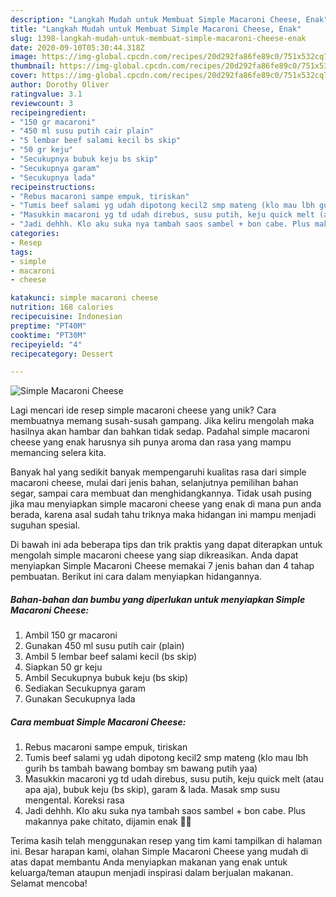 ```yaml
---
description: "Langkah Mudah untuk Membuat Simple Macaroni Cheese, Enak"
title: "Langkah Mudah untuk Membuat Simple Macaroni Cheese, Enak"
slug: 1398-langkah-mudah-untuk-membuat-simple-macaroni-cheese-enak
date: 2020-09-10T05:30:44.318Z
image: https://img-global.cpcdn.com/recipes/20d292fa86fe89c0/751x532cq70/simple-macaroni-cheese-foto-resep-utama.jpg
thumbnail: https://img-global.cpcdn.com/recipes/20d292fa86fe89c0/751x532cq70/simple-macaroni-cheese-foto-resep-utama.jpg
cover: https://img-global.cpcdn.com/recipes/20d292fa86fe89c0/751x532cq70/simple-macaroni-cheese-foto-resep-utama.jpg
author: Dorothy Oliver
ratingvalue: 3.1
reviewcount: 3
recipeingredient:
- "150 gr macaroni"
- "450 ml susu putih cair plain"
- "5 lembar beef salami kecil bs skip"
- "50 gr keju"
- "Secukupnya bubuk keju bs skip"
- "Secukupnya garam"
- "Secukupnya lada"
recipeinstructions:
- "Rebus macaroni sampe empuk, tiriskan"
- "Tumis beef salami yg udah dipotong kecil2 smp mateng (klo mau lbh gurih bs tambah bawang bombay sm bawang putih yaa)"
- "Masukkin macaroni yg td udah direbus, susu putih, keju quick melt (atau apa aja), bubuk keju (bs skip), garam &amp; lada. Masak smp susu mengental. Koreksi rasa"
- "Jadi dehhh. Klo aku suka nya tambah saos sambel + bon cabe. Plus makannya pake chitato, dijamin enak 🤣🤣"
categories:
- Resep
tags:
- simple
- macaroni
- cheese

katakunci: simple macaroni cheese 
nutrition: 168 calories
recipecuisine: Indonesian
preptime: "PT40M"
cooktime: "PT30M"
recipeyield: "4"
recipecategory: Dessert

---
```



![Simple Macaroni Cheese](https://img-global.cpcdn.com/recipes/20d292fa86fe89c0/751x532cq70/simple-macaroni-cheese-foto-resep-utama.jpg)

Lagi mencari ide resep simple macaroni cheese yang unik? Cara membuatnya memang susah-susah gampang. Jika keliru mengolah maka hasilnya akan hambar dan bahkan tidak sedap. Padahal simple macaroni cheese yang enak harusnya sih punya aroma dan rasa yang mampu memancing selera kita.

Banyak hal yang sedikit banyak mempengaruhi kualitas rasa dari simple macaroni cheese, mulai dari jenis bahan, selanjutnya pemilihan bahan segar, sampai cara membuat dan menghidangkannya. Tidak usah pusing jika mau menyiapkan simple macaroni cheese yang enak di mana pun anda berada, karena asal sudah tahu triknya maka hidangan ini mampu menjadi suguhan spesial.




Di bawah ini ada beberapa tips dan trik praktis yang dapat diterapkan untuk mengolah simple macaroni cheese yang siap dikreasikan. Anda dapat menyiapkan Simple Macaroni Cheese memakai 7 jenis bahan dan 4 tahap pembuatan. Berikut ini cara dalam menyiapkan hidangannya.

<!--inarticleads1-->

##### Bahan-bahan dan bumbu yang diperlukan untuk menyiapkan Simple Macaroni Cheese:

1. Ambil 150 gr macaroni
1. Gunakan 450 ml susu putih cair (plain)
1. Ambil 5 lembar beef salami kecil (bs skip)
1. Siapkan 50 gr keju
1. Ambil Secukupnya bubuk keju (bs skip)
1. Sediakan Secukupnya garam
1. Gunakan Secukupnya lada




<!--inarticleads2-->

##### Cara membuat Simple Macaroni Cheese:

1. Rebus macaroni sampe empuk, tiriskan
1. Tumis beef salami yg udah dipotong kecil2 smp mateng (klo mau lbh gurih bs tambah bawang bombay sm bawang putih yaa)
1. Masukkin macaroni yg td udah direbus, susu putih, keju quick melt (atau apa aja), bubuk keju (bs skip), garam &amp; lada. Masak smp susu mengental. Koreksi rasa
1. Jadi dehhh. Klo aku suka nya tambah saos sambel + bon cabe. Plus makannya pake chitato, dijamin enak 🤣🤣




Terima kasih telah menggunakan resep yang tim kami tampilkan di halaman ini. Besar harapan kami, olahan Simple Macaroni Cheese yang mudah di atas dapat membantu Anda menyiapkan makanan yang enak untuk keluarga/teman ataupun menjadi inspirasi dalam berjualan makanan. Selamat mencoba!
